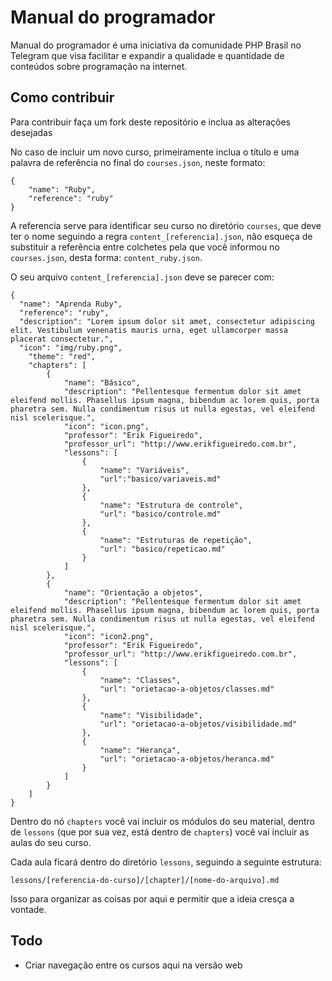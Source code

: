 # Manual do programador

Manual do programador é uma iniciativa da comunidade PHP Brasil no Telegram que visa facilitar e expandir a qualidade e quantidade de conteúdos sobre programação na internet.

## Como contribuir

Para contribuir faça um fork deste repositório e inclua as alterações desejadas

No caso de incluir um novo curso, primeiramente inclua o título e uma palavra de referência no final do `courses.json`, neste formato:

    {
        "name": "Ruby",
        "reference": "ruby"
    }

A referencia serve para identificar seu curso no diretório `courses`, que deve ter o nome seguindo a regra `content_[referencia].json`, não esqueça de substituir a referência entre colchetes pela que você informou no `courses.json`, desta forma: `content_ruby.json`.

O seu arquivo `content_[referencia].json` deve se parecer com:

    {
      "name": "Aprenda Ruby",
      "reference": "ruby",
      "description": "Lorem ipsum dolor sit amet, consectetur adipiscing elit. Vestibulum venenatis mauris urna, eget ullamcorper massa placerat consectetur.",
      "icon": "img/ruby.png",
        "theme": "red",
        "chapters": [
            {
                "name": "Básico",
                "description": "Pellentesque fermentum dolor sit amet eleifend mollis. Phasellus ipsum magna, bibendum ac lorem quis, porta pharetra sem. Nulla condimentum risus ut nulla egestas, vel eleifend nisl scelerisque.",
                "icon": "icon.png",
                "professor": "Erik Figueiredo",
                "professor_url": "http://www.erikfigueiredo.com.br",
                "lessons": [
                    {
                        "name": "Variáveis",
                        "url":"basico/variaveis.md"
                    },
                    {
                        "name": "Estrutura de controle",
                        "url": "basico/controle.md"
                    },
                    {
                        "name": "Estruturas de repetição",
                        "url": "basico/repeticao.md"
                    }
                ]
            },
            {
                "name": "Orientação a objetos",
                "description": "Pellentesque fermentum dolor sit amet eleifend mollis. Phasellus ipsum magna, bibendum ac lorem quis, porta pharetra sem. Nulla condimentum risus ut nulla egestas, vel eleifend nisl scelerisque.",
                "icon": "icon2.png",
                "professor": "Erik Figueiredo",
                "professor_url": "http://www.erikfigueiredo.com.br",
                "lessons": [
                    {
                        "name": "Classes",
                        "url": "orietacao-a-objetos/classes.md"
                    },
                    {
                        "name": "Visibilidade",
                        "url": "orietacao-a-objetos/visibilidade.md"
                    },
                    {
                        "name": "Herança",
                        "url": "orietacao-a-objetos/heranca.md"
                    }
                ]
            }
        ]
    }

Dentro do nó `chapters` você vai incluir os módulos do seu material, dentro de `lessons` (que por sua vez, está dentro de `chapters`) você vai incluir as aulas do seu curso.

Cada aula ficará dentro do diretório `lessons`, seguindo a seguinte estrutura:

    lessons/[referencia-do-curso]/[chapter]/[nome-do-arquivo].md

Isso para organizar as coisas por aqui e permitir que a ideia cresça a vontade.

## Todo

 - Criar navegação entre os cursos aqui na versão web
